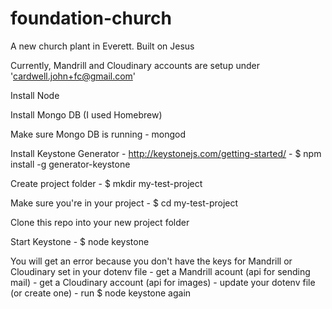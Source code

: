 foundation-church
=================

A new church plant in Everett. Built on Jesus

Currently, Mandrill and Cloudinary accounts are setup under 'cardwell.john+fc@gmail.com'

Install Node

Install Mongo DB (I used Homebrew)

Make sure Mongo DB is running 
    - mongod

Install Keystone Generator
    - http://keystonejs.com/getting-started/
    - $ npm install -g generator-keystone

Create project folder
    - $ mkdir my-test-project
    
Make sure you're in your project
    - $ cd my-test-project
    
Clone this repo into your new project folder
    
Start Keystone
    - $ node keystone
    
You will get an error because you don't have the keys for Mandrill or Cloudinary set in your dotenv file
    - get a Mandrill acount (api for sending mail)
    - get a Cloudinary account (api for images)
    - update your dotenv file (or create one)
    - run $ node keystone again
